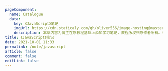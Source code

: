 ```yaml
---
pageComponent:
  name: Catalogue
  data:
    key: 《JavaScript》笔记
    imgUrl: https://cdn.staticaly.com/gh/oliver556/image-hosting@master/table-of-contents/javascript.mhe1yhamsao.webp
    description: 本章内容为博主在原教程基础上添加学习笔记，教程版权归原作者所有。来源：<a href='https://wangdoc.com/javascript/' target='_blank'>JavaScript教程</a>
title: 《JavaScript》笔记
date: 2021-10-01 11:33
permalink: /note/javascript
article: false
comment: false
editLink: false
---
```

